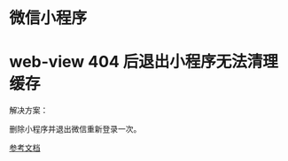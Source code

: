 # 微信小程序

# web-view 404 后退出小程序无法清理缓存

解决方案：

删除小程序并退出微信重新登录一次。

[参考文档](https://developers.weixin.qq.com/community/develop/doc/0008284a9cc91056fa66456445b800)
